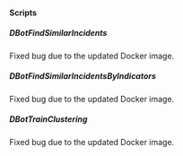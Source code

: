
#### Scripts
##### DBotFindSimilarIncidents
Fixed bug due to the updated Docker image.
##### DBotFindSimilarIncidentsByIndicators
Fixed bug due to the updated Docker image.
##### DBotTrainClustering
Fixed bug due to the updated Docker image.
